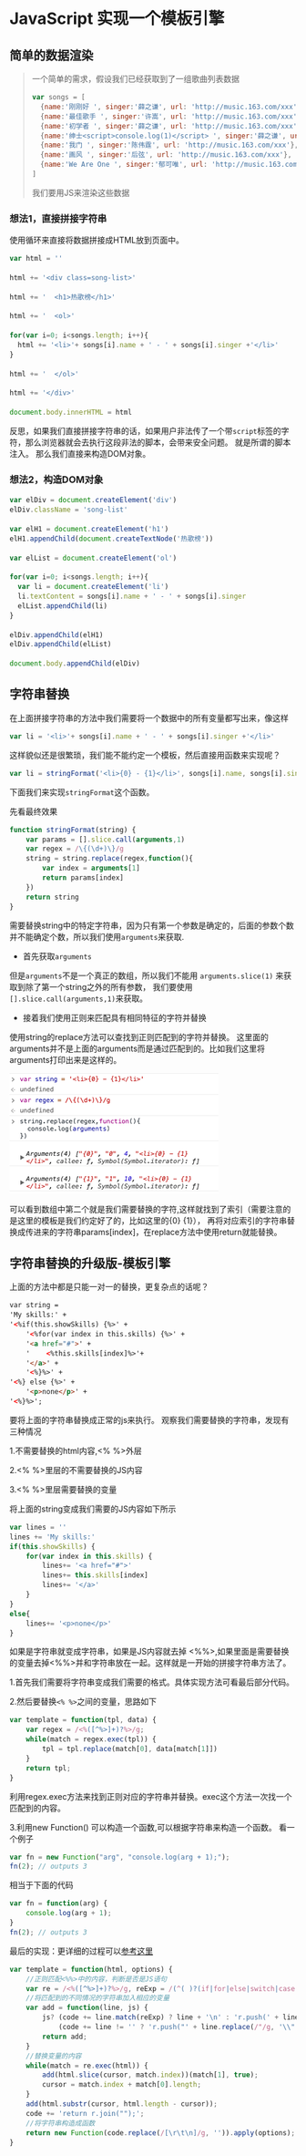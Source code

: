 # JavaScript 实现一个模板引擎


## 简单的数据渲染

> 一个简单的需求，假设我们已经获取到了一组歌曲列表数据
>```javascript
>var songs = [
>	{name:'刚刚好 ', singer:'薛之谦', url: 'http://music.163.com/xxx'},
>	{name:'最佳歌手 ', singer:'许嵩', url: 'http://music.163.com/xxx'},
>	{name:'初学者 ', singer:'薛之谦', url: 'http://music.163.com/xxx'},
>	{name:'绅士<script>console.log(1)</script> ', singer:'薛之谦', url: 'http://music.163.com/xxx'},
>	{name:'我门 ', singer:'陈伟霆', url: 'http://music.163.com/xxx'},
>	{name:'画风 ', singer:'后弦', url: 'http://music.163.com/xxx'},
>	{name:'We Are One ', singer:'郁可唯', url: 'http://music.163.com/xxx'}
>]
>```
>我们要用JS来渲染这些数据

### 想法1，直接拼接字符串

使用循环来直接将数据拼接成HTML放到页面中。

```javascript
var html = ''

html += '<div class=song-list>'

html += '  <h1>热歌榜</h1>'

html += '  <ol>'

for(var i=0; i<songs.length; i++){
  html += '<li>'+ songs[i].name + ' - ' + songs[i].singer +'</li>'
}

html += '  </ol>'

html += '</div>'

document.body.innerHTML = html
```

反思，如果我们直接拼接字符串的话，如果用户非法传了一个带`script`标签的字符，那么浏览器就会去执行这段非法的脚本，会带来安全问题。
就是所谓的脚本注入。
那么我们直接来构造DOM对象。

### 想法2，构造DOM对象 

```javascript
var elDiv = document.createElement('div')
elDiv.className = 'song-list'

var elH1 = document.createElement('h1')
elH1.appendChild(document.createTextNode('热歌榜'))

var elList = document.createElement('ol')

for(var i=0; i<songs.length; i++){
  var li = document.createElement('li')
  li.textContent = songs[i].name + ' - ' + songs[i].singer
  elList.appendChild(li)
}

elDiv.appendChild(elH1)
elDiv.appendChild(elList)

document.body.appendChild(elDiv)
```

## 字符串替换

在上面拼接字符串的方法中我们需要将一个数据中的所有变量都写出来，像这样

```javascript
var li = '<li>'+ songs[i].name + ' - ' + songs[i].singer +'</li>'
```

这样貌似还是很繁琐，我们能不能约定一个模板，然后直接用函数来实现呢？

```javascript
var li = stringFormat('<li>{0} - {1}</li>', songs[i].name, songs[i].singer)
```

下面我们来实现`stringFormat`这个函数。

先看最终效果

```javascript
function stringFormat(string) {
    var params = [].slice.call(arguments,1)
    var regex = /\{(\d+)\}/g
    string = string.replace(regex,function(){
        var index = arguments[1]
        return params[index]
    })
    return string
}
```

需要替换string中的特定字符串，因为只有第一个参数是确定的，后面的参数个数并不能确定个数，所以我们使用`arguments`来获取.

- 首先获取`arguments`

但是`arguments`不是一个真正的数组，所以我们不能用 `arguments.slice(1)` 来获取到除了第一个string之外的所有参数，
我们要使用`[].slice.call(arguments,1)`来获取。

- 接着我们使用正则来匹配具有相同特征的字符并替换

使用string的replace方法可以查找到正则匹配到的字符并替换。
这里面的arguments并不是上面的arguments而是通过匹配到的。比如我们这里将arguments打印出来是这样的。

![图片](https://raw.githubusercontent.com/gl09025/image_respository/master/2018%E5%B9%B402%E6%9C%8805%E6%97%A5/string-replace.png)

可以看到数组中第二个就是我们需要替换的字符,这样就找到了索引（需要注意的是这里的模板是我们约定好了的，比如这里的{0} {1}），
再将对应索引的字符串替换成传进来的字符串params[index]，在replace方法中使用return就能替换。

## 字符串替换的升级版-模板引擎

上面的方法中都是只能一对一的替换，更复杂点的话呢？

```html
var string = 
'My skills:' + 
'<%if(this.showSkills) {%>' +
    '<%for(var index in this.skills) {%>' + 
    '<a href="#">' +
    '    <%this.skills[index]%>'+
    '</a>' +
    '<%}%>' +
'<%} else {%>' +
    '<p>none</p>' +
'<%}%>';
```

要将上面的字符串替换成正常的js来执行。
观察我们需要替换的字符串，发现有三种情况

1.不需要替换的html内容,<% %>外层

2.<% %>里层的不需要替换的JS内容

3.<% %>里层需要替换的变量

将上面的string变成我们需要的JS内容如下所示

```javascript
var lines = ''
lines += 'My skills:' 
if(this.showSkills) {
    for(var index in this.skills) {
        lines+= '<a href="#">'
        lines+= this.skills[index]
        lines+= '</a>' 
    }
}    
else{
    lines+= '<p>none</p>'
}
```

如果是字符串就变成字符串，如果是JS内容就去掉 <%%>,如果里面是需要替换的变量去掉<%%>并和字符串放在一起。这样就是一开始的拼接字符串方法了。

1.首先我们需要将字符串变成我们需要的格式。具体实现方法可看最后部分代码。

2.然后要替换`<% %>`之间的变量，思路如下

```javascript
var template = function(tpl, data) {
    var regex = /<%([^%>]+)?%>/g;
    while(match = regex.exec(tpl)) {
        tpl = tpl.replace(match[0], data[match[1]])
    }
    return tpl;
}
```

利用regex.exec方法来找到正则对应的字符串并替换。exec这个方法一次找一个匹配到的内容。

3.利用new Function() 可以构造一个函数,可以根据字符串来构造一个函数。
看一个例子

```javascript
var fn = new Function("arg", "console.log(arg + 1);");
fn(2); // outputs 3
```

相当于下面的代码

```javascript
var fn = function(arg) {
    console.log(arg + 1);
}
fn(2); // outputs 3
```

最后的实现：更详细的过程可以[参考这里](http://blog.jobbole.com/56689/)

```javascript
var template = function(html, options) {
    //正则匹配<%%>中的内容，判断是否是JS语句
    var re = /<%([^%>]+)?%>/g, reExp = /(^( )?(if|for|else|switch|case|break|{|}))(.*)?/g, code = 'var r=[];\n', cursor = 0;
    //将匹配到的不同情况的字符串加入相应的变量
    var add = function(line, js) {
        js? (code += line.match(reExp) ? line + '\n' : 'r.push(' + line + ');\n') :
            (code += line != '' ? 'r.push("' + line.replace(/"/g, '\\"') + '");\n' : '');
        return add;
    }
    //替换变量的内容
    while(match = re.exec(html)) {
        add(html.slice(cursor, match.index))(match[1], true);
        cursor = match.index + match[0].length;
    }
    add(html.substr(cursor, html.length - cursor));
    code += 'return r.join("");';
    //将字符串构造成函数
    return new Function(code.replace(/[\r\t\n]/g, '')).apply(options);
}
```